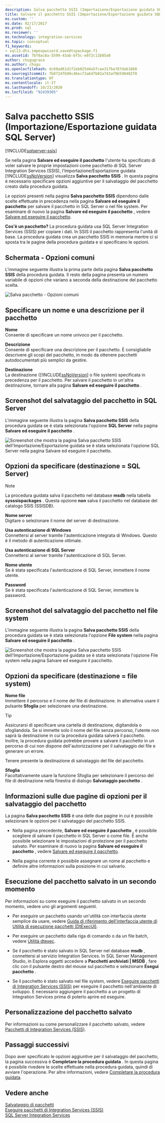 ```yaml
---
description: Salva pacchetto SSIS (Importazione/Esportazione guidata SQL Server)
title: Salvare il pacchetto SSIS (Importazione/Esportazione guidata SQL Server) | Microsoft Docs
ms.custom: ''
ms.date: 02/17/2017
ms.prod: sql
ms.reviewer: ''
ms.technology: integration-services
ms.topic: conceptual
f1_keywords:
- sql13.dts.impexpwizard.savedtspackage.f1
ms.assetid: 7bf8ac6a-5599-43ab-bf5c-e072c11b85a0
author: chugugrace
ms.author: chugu
ms.openlocfilehash: dc69ad61d1f2eb025d4a5fcae317ba787da61860
ms.sourcegitcommit: fb8724fb99c46ecf3a6d7b02a743af9b590402f0
ms.translationtype: HT
ms.contentlocale: it-IT
ms.lasthandoff: 10/23/2020
ms.locfileid: "92439305"
---
```

# <a name="save-ssis-package-sql-server-import-and-export-wizard"></a>Salva pacchetto SSIS (Importazione/Esportazione guidata SQL Server)

[!INCLUDE[sqlserver-ssis](../../includes/applies-to-version/sqlserver-ssis.md)]


  Se nella pagina **Salvare ed eseguire il pacchetto** l'utente ha specificato di voler salvare le proprie impostazioni come pacchetto di SQL Server Integration Services (SSIS), l'Importazione/Esportazione guidata [!INCLUDE[ssNoVersion](../../includes/ssnoversion-md.md)] visualizza **Salva pacchetto SSIS** . In questa pagina è necessario specificare opzioni aggiuntive per il salvataggio del pacchetto creato dalla procedura guidata.  

Le opzioni presenti nella pagina **Salva pacchetto SSIS** dipendono dalle scelte effettuate in precedenza nella pagina **Salvare ed eseguire il pacchetto** per salvare il pacchetto in SQL Server o nel file system. Per esaminare di nuovo la pagina **Salvare ed eseguire il pacchetto** , vedere [Salvare ed eseguire il pacchetto](../../integration-services/import-export-data/save-and-run-package-sql-server-import-and-export-wizard.md).
 
**Cos'è un pacchetto?** La procedura guidata usa SQL Server Integration Services (SSIS) per copiare i dati. In SSIS il pacchetto rappresenta l'unità di base. La procedura guidata crea un pacchetto SSIS in memoria mentre ci si sposta tra le pagine della procedura guidata e si specificano le opzioni.

## <a name="screen-shot---common-options"></a>Schermata - Opzioni comuni
L'immagine seguente illustra la prima parte della pagina **Salva pacchetto SSIS** della procedura guidata. Il resto della pagina presenta un numero variabile di opzioni che variano a seconda della destinazione del pacchetto scelta.

![Salva pacchetto - Opzioni comuni](../../integration-services/import-export-data/media/save-package-common-options.png)

## <a name="provide-a-name-and-description-for-the-package"></a>Specificare un nome e una descrizione per il pacchetto  
 **Nome**  
 Consente di specificare un nome univoco per il pacchetto.  
  
 **Descrizione**  
 Consente di specificare una descrizione per il pacchetto. È consigliabile descrivere gli scopi del pacchetto, in modo da ottenere pacchetti autodocumentati più semplici da gestire.  
  
 **Destinazione**  
 La destinazione ([!INCLUDE[ssNoVersion](../../includes/ssnoversion-md.md)] o file system) specificata in precedenza per il pacchetto. Per salvare il pacchetto in un'altra destinazione, tornare alla pagina **Salvare ed eseguire il pacchetto** .

## <a name="screen-shot---save-the-package-in-sql-server"></a>Screenshot del salvataggio del pacchetto in SQL Server

 L'immagine seguente illustra la pagina **Salva pacchetto SSIS** della procedura guidata se è stata selezionata l'opzione **SQL Server** nella pagina **Salvare ed eseguire il pacchetto** . 
  
![Screenshot che mostra la pagina Salva pacchetto SSIS dell'Importazione/Esportazione guidata se è stata selezionata l'opzione SQL Server nella pagina Salvare ed eseguire il pacchetto.](../../integration-services/import-export-data/media/save-package2.png "Pagina Salva pacchetto SSIS dell'Importazione/Esportazione guidata")  

## <a name="options-to-specify-target--sql-server"></a>Opzioni da specificare (destinazione = SQL Server) 

 > [!NOTE]
 > La procedura guidata salva il pacchetto nel database **msdb** nella tabella **sysssispackages** . Questa opzione **non** salva il pacchetto nel database del catalogo SSIS (SSISDB).  
 
 **Nome server**  
 Digitare o selezionare il nome del server di destinazione.  
   
 **Usa autenticazione di Windows**  
Connettersi al server tramite l'autenticazione integrata di Windows. Questo è il metodo di autenticazione ottimale.  
  
 **Usa autenticazione di SQL Server**  
Connettersi al server tramite l'autenticazione di SQL Server.  
  
 **Nome utente**  
Se è stata specificata l'autenticazione di SQL Server, immettere il nome utente.  
  
 **Password**  
Se è stata specificata l'autenticazione di SQL Server, immettere la password.  
    
## <a name="screen-shot---save-the-package-in-the-file-system"></a>Screenshot del salvataggio del pacchetto nel file system
 
L'immagine seguente illustra la pagina **Salva pacchetto SSIS** della procedura guidata se è stata selezionata l'opzione **File system** nella pagina **Salvare ed eseguire il pacchetto** . 
  
![Screenshot che mostra la pagina Salva pacchetto SSIS dell'Importazione/Esportazione guidata se è stata selezionata l'opzione File system nella pagina Salvare ed eseguire il pacchetto.](../../integration-services/import-export-data/media/save-package1.png "Pagina Salva pacchetto SSIS dell'Importazione/Esportazione guidata")  

## <a name="options-to-specify-target--file-system"></a>Opzioni da specificare (destinazione = file system)

 **Nome file**  
 Immettere il percorso e il nome del file di destinazione. In alternativa usare il pulsante **Sfoglia** per selezionare una destinazione.  
  
> [!TIP]
> Assicurarsi di specificare una cartella di destinazione, digitandola o sfogliandola. Se si immette solo il nome del file senza percorso, l'utente non saprà la destinazione in cui la procedura guidata salverà il pacchetto. Inoltre, la procedura guidata potrebbe provare a salvare il pacchetto in un percorso di cui non dispone dell'autorizzazione per il salvataggio dei file e generare un errore.  
>   
>  Tenere presente la destinazione di salvataggio del file del pacchetto.  
  
 **Sfoglia**  
 Facoltativamente usare la funzione Sfoglia per selezionare il percorso del file di destinazione nella finestra di dialogo **Salvataggio pacchetto** .  

## <a name="about-the-two-pages-of-options-for-saving-the-package"></a>Informazioni sulle due pagine di opzioni per il salvataggio del pacchetto  
 La pagina **Salva pacchetto SSIS** è una delle due pagine in cui è possibile selezionare le opzioni per il salvataggio del pacchetto SSIS.  
  
-   Nella pagina precedente, **Salvare ed eseguire il pacchetto** , è possibile scegliere di salvare il pacchetto in SQL Server o come file. È anche possibile selezionare le impostazioni di protezione per il pacchetto salvato. Per esaminare di nuovo la pagina **Salvare ed eseguire il pacchetto** , vedere [Salvare ed eseguire il pacchetto](../../integration-services/import-export-data/save-and-run-package-sql-server-import-and-export-wizard.md).  
  
-   Nella pagina corrente è possibile assegnare un nome al pacchetto e definire altre informazioni sulla posizione in cui salvarlo.  
 
## <a name="run-the-saved-package-again-later"></a>Esecuzione del pacchetto salvato in un secondo momento  
 Per informazioni su come eseguire il pacchetto salvato in un secondo momento, vedere uno gli argomenti seguenti.  
  
-   Per eseguire un pacchetto usando un'utilità con interfaccia utente semplice da usare, vedere [Guida di riferimento dell'interfaccia utente di Utilità di esecuzione pacchetti &#40;DtExecUI&#41;](../../integration-services/packages/execute-package-utility-dtexecui-ui-reference.md).  
  
-   Per eseguire un pacchetto dalla riga di comando o da un file batch, vedere [Utilità dtexec](../../integration-services/packages/dtexec-utility.md).  
  
-   Se il pacchetto è stato salvato in SQL Server nel database **msdb** , connettersi al servizio Integration Services. In SQL Server Management Studio, in Esplora oggetti accedere a **Pacchetti archiviati | MSDB** , fare clic con il pulsante destro del mouse sul pacchetto e selezionare **Esegui pacchetto** .

-   Se il pacchetto è stato salvato nel file system, vedere [Eseguire pacchetti di Integration Services (SSIS)](../../integration-services/packages/run-integration-services-ssis-packages.md) per eseguire il pacchetto nell'ambiente di sviluppo. È necessario aggiungere il pacchetto a un progetto di Integration Services prima di poterlo aprire ed eseguire.  

## <a name="customize-the-saved-package"></a>Personalizzazione del pacchetto salvato  
 Per informazioni su come personalizzare il pacchetto salvato, vedere [Pacchetti di Integration Services &#40;SSIS&#41;](../../integration-services/integration-services-ssis-packages.md).  
  
## <a name="whats-next"></a>Passaggi successivi  
 Dopo aver specificato le opzioni aggiuntive per il salvataggio del pacchetto, la pagina successiva è **Completare la procedura guidata** . In questa pagina è possibile rivedere le scelte effettuate nella procedura guidata, quindi di avviare l'operazione. Per altre informazioni, vedere [Completare la procedura guidata](../../integration-services/import-export-data/complete-the-wizard-sql-server-import-and-export-wizard.md).  
 
## <a name="see-also"></a>Vedere anche  
[Salvataggio di pacchetti](../../integration-services/save-packages.md)  
[Eseguire pacchetti di Integration Services (SSIS)](../../integration-services/packages/run-integration-services-ssis-packages.md)  
[SQL Server Integration Services](../../integration-services/sql-server-integration-services.md)
 
 
